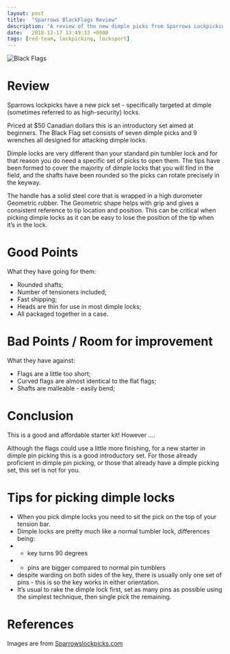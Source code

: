 ```yaml
---
layout: post
title:  "Sparrows BlackFlags Review"
description: "A review of the new dimple picks from Sparrows Lockpicking"
date:   2018-12-17 13:49:33 +0000
tags: [red-team, lockpicking, locksport]
---
```

![Black Flags](/blog/assets/sparrows_dimple_picks.jpg )

# Review
Sparrows lockpicks have a new pick set - specifically targeted at dimple (sometimes referred to as high-security) locks.

Priced at $50 Canadian dollars this is an introductory set aimed at beginners. The Black Flag set consists of seven dimple picks and 9 wrenches all designed for attacking dimple locks. 

Dimple locks are very different than your standard pin tumbler lock and for that reason you do need a specific set of picks to open them. 
The tips have been formed to cover the majority of dimple locks that you will find in the field, and the shafts have been rounded so the picks can rotate precisely in the keyway. 

The handle has a solid steel core that is wrapped in a high durometer Geometric rubber. 
The Geometric shape helps with grip and gives a consistent reference to tip location and position. 
This can be critical when picking dimple locks as it can be easy to lose the position of the tip when it’s in the lock. 

# Good Points
What they have going for them: 
 * Rounded shafts; 
 * Number of tensioners included; 
 * Fast shipping; 
 * Heads are thin for use in most dimple locks;
 * All packaged together in a case.

# Bad Points / Room for improvement
What they have against: 
 * Flags are a little too short; 
 * Curved flags are almost identical to the flat flags; 
 * Shafts are malleable - easily bend;

# Conclusion
This is a good and affordable starter kit! However ....

Although the flags could use a little more finishing, for a new starter in dimple pin picking this is a good introductory set.
For those already proficient in dimple pin picking, or those that already have a dimple picking set, this set is not for you.

# Tips for picking dimple locks
 * When you pick dimple locks you need to sit the pick on the top of your tension bar. 
 * Dimple locks are pretty much like a normal tumbler lock, differences being:
  * * key turns 90 degrees
  * * pins are bigger compared to normal pin tumblers
 * despite warding on both sides of the key, there is usually only one set of pins - this is so the key works in either orientation.
 * It’s usual to rake the dimple lock first, set as many pins as possible using the simplest technique, then single pick the remaining.

# References
Images are from [Sparrowslockpicks.com](http://www.sparrowslockpicks.com)